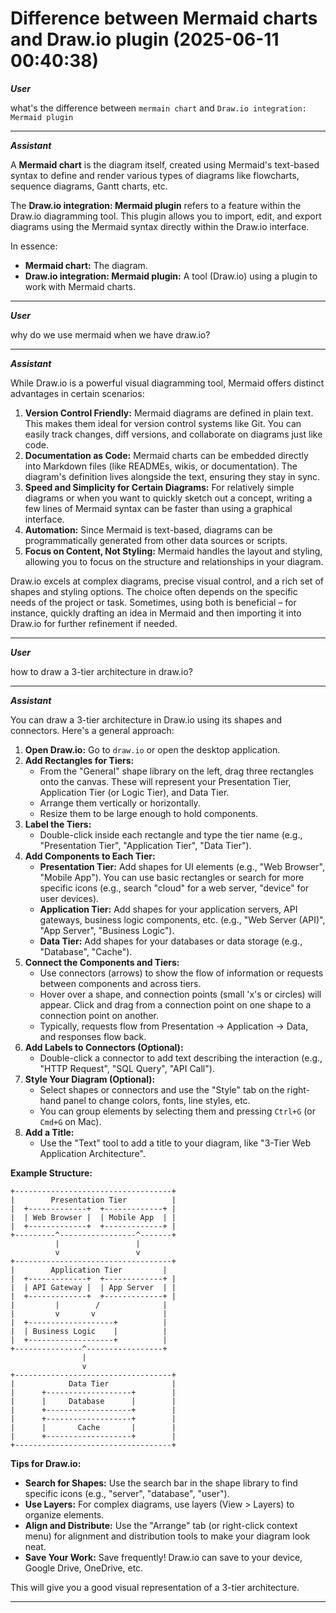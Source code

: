 <!-- Generated by SpecStory -->

# Difference between Mermaid charts and Draw.io plugin (2025-06-11 00:40:38)

_**User**_

what's the difference between `mermain chart` and `Draw.io integration: Mermaid plugin `

---

_**Assistant**_

A **Mermaid chart** is the diagram itself, created using Mermaid's text-based syntax to define and render various types of diagrams like flowcharts, sequence diagrams, Gantt charts, etc.

The **Draw.io integration: Mermaid plugin** refers to a feature within the Draw.io diagramming tool. This plugin allows you to import, edit, and export diagrams using the Mermaid syntax directly within the Draw.io interface.

In essence:
*   **Mermaid chart:** The diagram.
*   **Draw.io integration: Mermaid plugin:** A tool (Draw.io) using a plugin to work with Mermaid charts.

---

_**User**_

why do we use mermaid when we have draw.io?

---

_**Assistant**_

While Draw.io is a powerful visual diagramming tool, Mermaid offers distinct advantages in certain scenarios:

1.  **Version Control Friendly:** Mermaid diagrams are defined in plain text. This makes them ideal for version control systems like Git. You can easily track changes, diff versions, and collaborate on diagrams just like code.
2.  **Documentation as Code:** Mermaid charts can be embedded directly into Markdown files (like READMEs, wikis, or documentation). The diagram's definition lives alongside the text, ensuring they stay in sync.
3.  **Speed and Simplicity for Certain Diagrams:** For relatively simple diagrams or when you want to quickly sketch out a concept, writing a few lines of Mermaid syntax can be faster than using a graphical interface.
4.  **Automation:** Since Mermaid is text-based, diagrams can be programmatically generated from other data sources or scripts.
5.  **Focus on Content, Not Styling:** Mermaid handles the layout and styling, allowing you to focus on the structure and relationships in your diagram.

Draw.io excels at complex diagrams, precise visual control, and a rich set of shapes and styling options. The choice often depends on the specific needs of the project or task. Sometimes, using both is beneficial – for instance, quickly drafting an idea in Mermaid and then importing it into Draw.io for further refinement if needed.

---

_**User**_

how to draw a 3-tier architecture in draw.io?

---

_**Assistant**_

You can draw a 3-tier architecture in Draw.io using its shapes and connectors. Here's a general approach:

1.  **Open Draw.io:** Go to `draw.io` or open the desktop application.
2.  **Add Rectangles for Tiers:**
    *   From the "General" shape library on the left, drag three rectangles onto the canvas. These will represent your Presentation Tier, Application Tier (or Logic Tier), and Data Tier.
    *   Arrange them vertically or horizontally.
    *   Resize them to be large enough to hold components.
3.  **Label the Tiers:**
    *   Double-click inside each rectangle and type the tier name (e.g., "Presentation Tier", "Application Tier", "Data Tier").
4.  **Add Components to Each Tier:**
    *   **Presentation Tier:** Add shapes for UI elements (e.g., "Web Browser", "Mobile App"). You can use basic rectangles or search for more specific icons (e.g., search "cloud" for a web server, "device" for user devices).
    *   **Application Tier:** Add shapes for your application servers, API gateways, business logic components, etc. (e.g., "Web Server (API)", "App Server", "Business Logic").
    *   **Data Tier:** Add shapes for your databases or data storage (e.g., "Database", "Cache").
5.  **Connect the Components and Tiers:**
    *   Use connectors (arrows) to show the flow of information or requests between components and across tiers.
    *   Hover over a shape, and connection points (small 'x's or circles) will appear. Click and drag from a connection point on one shape to a connection point on another.
    *   Typically, requests flow from Presentation -> Application -> Data, and responses flow back.
6.  **Add Labels to Connectors (Optional):**
    *   Double-click a connector to add text describing the interaction (e.g., "HTTP Request", "SQL Query", "API Call").
7.  **Style Your Diagram (Optional):**
    *   Select shapes or connectors and use the "Style" tab on the right-hand panel to change colors, fonts, line styles, etc.
    *   You can group elements by selecting them and pressing `Ctrl+G` (or `Cmd+G` on Mac).
8.  **Add a Title:**
    *   Use the "Text" tool to add a title to your diagram, like "3-Tier Web Application Architecture".

**Example Structure:**

```
+-----------------------------------+
|        Presentation Tier          |
|  +-------------+  +-------------+ |
|  | Web Browser |  | Mobile App  | |
|  +-------------+  +-------------+ |
+---------^-----------------^-------+
          |                 |
          v                 v
+-----------------------------------+
|        Application Tier         |
|  +-------------+  +-------------+ |
|  | API Gateway |  | App Server  | |
|  +-------------+  +-------------+ |
|         |        /              |
|         v       v               |
|  +-------------------+          |
|  | Business Logic    |          |
|  +-------------------+          |
+---------------^-----------------+
                |
                v
+-----------------------------------+
|            Data Tier              |
|      +-------------------+        |
|      |     Database      |        |
|      +-------------------+        |
|      +-------------------+        |
|      |       Cache       |        |
|      +-------------------+        |
+-----------------------------------+
```

**Tips for Draw.io:**

*   **Search for Shapes:** Use the search bar in the shape library to find specific icons (e.g., "server", "database", "user").
*   **Use Layers:** For complex diagrams, use layers (View > Layers) to organize elements.
*   **Align and Distribute:** Use the "Arrange" tab (or right-click context menu) for alignment and distribution tools to make your diagram look neat.
*   **Save Your Work:** Save frequently! Draw.io can save to your device, Google Drive, OneDrive, etc.

This will give you a good visual representation of a 3-tier architecture.

---


